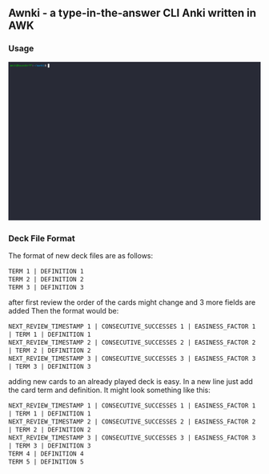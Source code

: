 ## Awnki - a type-in-the-answer CLI Anki written in AWK

### Usage
![](https://raw.githubusercontent.com/amitzionii/awnki/main/img/awnki_usage.gif)

### Deck File Format
The format of new deck files are as follows:

```
TERM 1 | DEFINITION 1
TERM 2 | DEFINITION 2
TERM 3 | DEFINITION 3
```

after first review the order of the cards might change and 3 more fields are added 
Then the format would be:

```
NEXT_REVIEW_TIMESTAMP 1 | CONSECUTIVE_SUCCESSES 1 | EASINESS_FACTOR 1 | TERM 1 | DEFINITION 1
NEXT_REVIEW_TIMESTAMP 2 | CONSECUTIVE_SUCCESSES 2 | EASINESS_FACTOR 2 | TERM 2 | DEFINITION 2
NEXT_REVIEW_TIMESTAMP 3 | CONSECUTIVE_SUCCESSES 3 | EASINESS_FACTOR 3 | TERM 3 | DEFINITION 3

```

adding new cards to an already played deck is easy. 
In a new line just add the card term and definition.
It might look something like this:

```
NEXT_REVIEW_TIMESTAMP 1 | CONSECUTIVE_SUCCESSES 1 | EASINESS_FACTOR 1 | TERM 1 | DEFINITION 1
NEXT_REVIEW_TIMESTAMP 2 | CONSECUTIVE_SUCCESSES 2 | EASINESS_FACTOR 2 | TERM 2 | DEFINITION 2
NEXT_REVIEW_TIMESTAMP 3 | CONSECUTIVE_SUCCESSES 3 | EASINESS_FACTOR 3 | TERM 3 | DEFINITION 3
TERM 4 | DEFINITION 4
TERM 5 | DEFINITION 5

```
